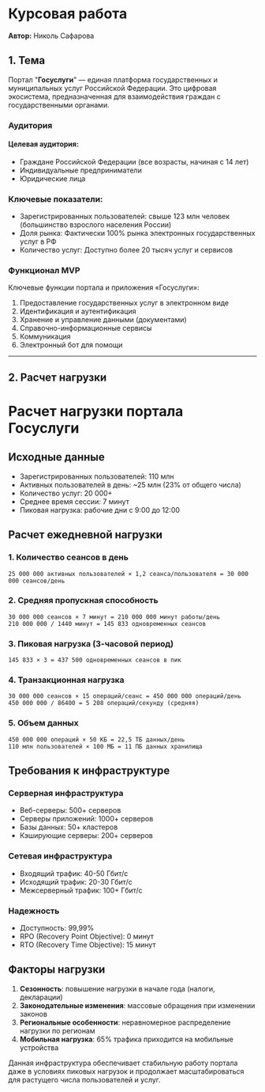 # Курсовая работа  
**Автор:** Николь Сафарова

## 1. Тема  
Портал "**Госуслуги**" — единая платформа государственных и муниципальных услуг Российской Федерации. Это цифровая экосистема, предназначенная для взаимодействия граждан с государственными органами.


### Аудитория

#### Целевая аудитория:
- Граждане Российской Федерации (все возрасты, начиная с 14 лет) 
- Индивидуальные предприниматели  
- Юридические лица  

### Ключевые показатели:
- Зарегистрированных пользователей: свыше 123 млн человек (большинство взрослого населения России)  
- Доля рынка: Фактически 100% рынка электронных государственных услуг в РФ 
- Количество услуг: Доступно более 20 тысяч услуг и сервисов

### Функционал MVP

Ключевые функции портала и приложения «Госуслуги»:

 1. Предоставление государственных услуг в электронном виде
 2. Идентификация и аутентификация
 3. Хранение и управление данными (документами)
 4. Справочно-информационные сервисы
 5. Коммуникация
 6. Электронный бот для помощи
---

## 2. Расчет нагрузки
# Расчет нагрузки портала Госуслуги

## Исходные данные
- Зарегистрированных пользователей: 110 млн
- Активных пользователей в день: ~25 млн (23% от общего числа)
- Количество услуг: 20 000+
- Среднее время сессии: 7 минут
- Пиковая нагрузка: рабочие дни с 9:00 до 12:00

## Расчет ежедневной нагрузки

### 1. Количество сеансов в день
```
25 000 000 активных пользователей × 1,2 сеанса/пользователя = 30 000 000 сеансов/день
```

### 2. Средняя пропускная способность
```
30 000 000 сеансов × 7 минут = 210 000 000 минут работы/день
210 000 000 / 1440 минут = 145 833 одновременных сеансов
```

### 3. Пиковая нагрузка (3-часовой период)
```
145 833 × 3 = 437 500 одновременных сеансов в пик
```

### 4. Транзакционная нагрузка
```
30 000 000 сеансов × 15 операций/сеанс = 450 000 000 операций/день
450 000 000 / 86400 = 5 208 операций/секунду (средняя)
```

### 5. Объем данных
```
450 000 000 операций × 50 КБ = 22,5 ТБ данных/день
110 млн пользователей × 100 МБ = 11 ПБ данных хранилища
```

## Требования к инфраструктуре

### Серверная инфраструктура
- Веб-серверы: 500+ серверов
- Серверы приложений: 1000+ серверов  
- Базы данных: 50+ кластеров
- Кэширующие серверы: 200+ серверов

### Сетевая инфраструктура
- Входящий трафик: 40-50 Гбит/с
- Исходящий трафик: 20-30 Гбит/с
- Межсерверный трафик: 100+ Гбит/с

### Надежность
- Доступность: 99,99%
- RPO (Recovery Point Objective): 0 минут
- RTO (Recovery Time Objective): 15 минут

## Факторы нагрузки
1. **Сезонность**: повышение нагрузки в начале года (налоги, декларации)
2. **Законодательные изменения**: массовые обращения при изменении законов
3. **Региональные особенности**: неравномерное распределение нагрузки по регионам
4. **Мобильная нагрузка**: 65% трафика приходится на мобильные устройства

Данная инфраструктура обеспечивает стабильную работу портала даже в условиях пиковых нагрузок и продолжает масштабироваться для растущего числа пользователей и услуг.
